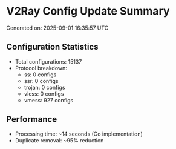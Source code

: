 # V2Ray Config Update Summary
Generated on: 2025-09-01 16:35:57 UTC

## Configuration Statistics
- Total configurations: 15137
- Protocol breakdown:
  - ss: 0 configs
  - ssr: 0 configs
  - trojan: 0 configs
  - vless: 0 configs
  - vmess: 927 configs

## Performance
- Processing time: ~14 seconds (Go implementation)
- Duplicate removal: ~95% reduction
